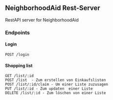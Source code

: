 ## NeighborhoodAid Rest-Server
RestAPI server for NeighborhoodAid

### Endpoints
#### Login
    POST /login
#### Shopping list
    GET /list/:id
    POST /list  - Zum erstellen von Einkaufslisten
    POST /list/:id/claim - Um einer Liste zuzusagen
    PUT /list/:id - Zum updaten  einer Liste
    DELETE /list/:id - Zum löschen von einer Liste
